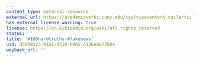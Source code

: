 ```yaml
---
content_type: external-resource
external_url: https://academicworks.cuny.edu/cgi/viewcontent.cgi?article=1189&context=bc_pubs
has_external_license_warning: true
license: https://en.wikipedia.org/wiki/All_rights_reserved
status: ''
title: '#100hardtruths-#fakenews'
uid: d6899323-91b1-4510-b065-4136e8877b0a
wayback_url: ''
---
```

